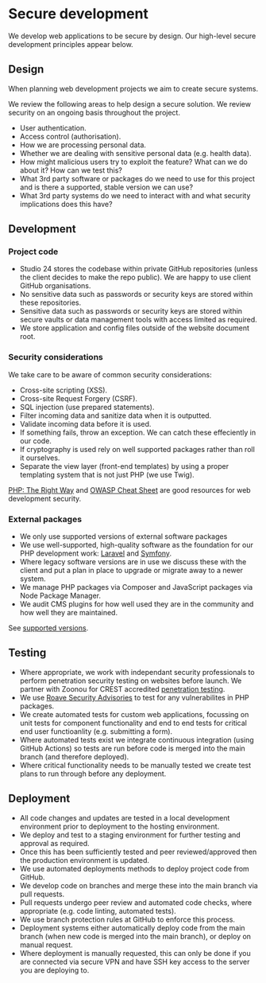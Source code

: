 # Secure development

We develop web applications to be secure by design. Our high-level secure development principles appear below.

## Design

When planning web development projects we aim to create secure systems. 

We review the following areas to help design a secure solution. We review security on an ongoing basis throughout the project.

* User authentication. 
* Access control (authorisation).
* How we are processing personal data.
* Whether we are dealing with sensitive personal data (e.g. health data).
* How might malicious users try to exploit the feature? What can we do about it? How can we test this?
* What 3rd party software or packages do we need to use for this project and is there a supported, stable version we can use?
* What 3rd party systems do we need to interact with and what security implications does this have?

## Development 

### Project code

* Studio 24 stores the codebase within private GitHub repositories (unless the client decides to make the repo public). We are happy to use client GitHub organisations.
* No sensitive data such as passwords or security keys are stored within these repositories.
* Sensitive data such as passwords or security keys are stored within secure vaults or data management tools with access limited as required.
* We store application and config files outside of the website document root.

### Security considerations

We take care to be aware of common security considerations:

* Cross-site scripting (XSS).
* Cross-site Request Forgery (CSRF).
* SQL injection (use prepared statements).
* Filter incoming data and sanitize data when it is outputted.
* Validate incoming data before it is used.
* If something fails, throw an exception. We can catch these effeciently in our code.
* If cryptography is used rely on well supported packages rather than roll it ourselves.
* Separate the view layer (front-end templates) by using a proper templating system that is not just PHP (we use Twig).

[PHP: The Right Way](https://phptherightway.com/#security) and [OWASP Cheat Sheet](https://cheatsheetseries.owasp.org/) are good resources for web development security.

### External packages

* We only use supported versions of external software packages
* We use well-supported, high-quality software as the foundation for our PHP development work: [Laravel](https://laravel.com/) and [Symfony](https://symfony.com/).
* Where legacy software versions are in use we discuss these with the client and put a plan in place to upgrade or migrate away to a newer system.
* We manage PHP packages via Composer and JavaScript packages via Node Package Manager.
* We audit CMS plugins for how well used they are in the community and how well they are maintained.

See [supported versions](supported-versions.md).

## Testing

* Where appropriate, we work with independant security professionals to perform penetration security testing on websites before launch. We partner with Zoonou for CREST accredited [penetration testing](https://zoonou.com/our-services/penetration-testing/).
* We use [Roave Security Advisories](https://github.com/Roave/SecurityAdvisories) to test for any vulnerabilites in PHP packages.
* We create automated tests for custom web applications, focussing on unit tests for component functionality and end to end tests for critical end user functioanlity (e.g. submitting a form).
* Where automated tests exist we integrate continuous integration (using GitHub Actions) so tests are run before code is merged into the main branch (and therefore deployed).
* Where critical functionality needs to be manually tested we create test plans to run through before any deployment.

## Deployment

* All code changes and updates are tested in a local development environment prior to deployment to the hosting environment. 
* We deploy and test to a staging environment for further testing and approval as required. 
* Once this has been sufficiently tested and peer reviewed/approved then the production environment is updated.
* We use automated deployments methods to deploy project code from GitHub.
* We develop code on branches and merge these into the main branch via pull requests. 
* Pull requests undergo peer review and automated code checks, where appropriate (e.g. code linting, automated tests).
* We use branch protection rules at GitHub to enforce this process.
* Deployment systems either automatically deploy code from the main branch (when new code is merged into the main branch), or deploy on manual request. 
* Where deployment is manually requested, this can only be done if you are connected via secure VPN and have SSH key access to the server you are deploying to. 
